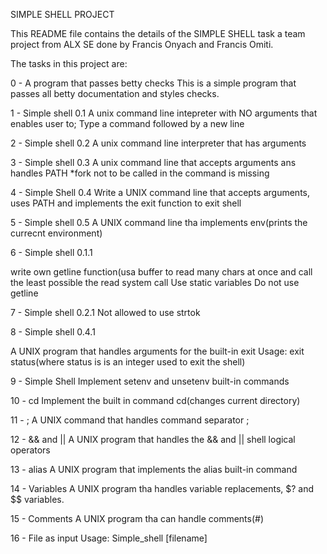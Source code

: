 SIMPLE SHELL PROJECT

This README file contains the details of the SIMPLE SHELL task
a team project from ALX SE done by Francis Onyach and Francis
Omiti.

The tasks in this project are:

0 - A program that passes betty checks
This is a simple program that passes all betty 
documentation and styles checks.

1 - Simple shell 0.1
A unix command line intepreter with NO arguments that enables user to;
Type a command followed by a new line

2 - Simple shell 0.2
A unix command line interpreter that has arguments

3 - Simple shell 0.3
A unix command line that accepts arguments ans handles PATH
*fork not to be called in the command is missing

4 - Simple Shell 0.4
Write a UNIX command line that accepts arguments, uses PATH
and implements the exit function to exit shell

5 - Simple shell 0.5
A UNIX command line tha implements env(prints the currecnt environment)

6 - Simple shell 0.1.1

write own getline function(usa buffer to read many chars at once
and call the least possible the read system call
Use static variables
Do not use getline

7 - Simple shell 0.2.1
Not allowed to use strtok

8 - Simple shell 0.4.1

A UNIX program that handles arguments for the built-in exit
Usage: exit status(where status is is an integer used to exit the shell)

9 - Simple Shell 
Implement setenv and unsetenv built-in commands

10 - cd
Implement the built in command cd(changes current directory)

11 - ;
A UNIX command that handles command separator ;

12 - && and ||
A UNIX program that handles the && and || shell logical operators

13 - alias
A UNIX program that implements the alias built-in command

14 - Variables
A UNIX program tha handles variable replacements, $? and $$ variables.

15 - Comments
A UNIX program tha can handle comments(#)

16 - File as input
Usage: Simple_shell [filename]
